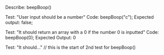 
<!-- 1. Numbers that contain a 1: all digits replaced with "Beep!"
2. Numbers that contain a 2: all digits replaced with "Boop!"
3. Numbers that contain a 3: all digits replaced with "Won't you be my neighbor?"
4. Numbers that contain both a 1, 2, or 3 default to larger number, ie 13 "Boop!", 21 "Won't you be my neighbor", 32 "Won't you be my neighbor!"
5. A user should be able to enter a new number and see new results over and over again. -->

Describe: beepBoop()

Test: "User input should be a number"
Code: beepBoop("c");
Expected output: false;

Test: "It should return an array with a 0 if the number 0 is inputted"
Code: beepBoop(0);
Expected Output: 0

Test: "It should..." // this is the start of 2nd test for beepBoop()


